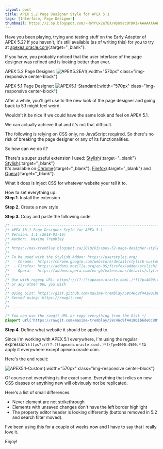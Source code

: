 ```yaml
---
layout: post
title: APEX 5.2 Page Designer Style for APEX 5.1
tags: [Interface, Page Designer]
thumbnail: https://2.bp.blogspot.com/-H6YPUx2e7BA/Wpn9acUYDKI/AAAAAAAABr4/f-W6L295rrU8uVA7ozvHgLOZm3fKp0eygCLcBGAs/s72-c/APEX5.2EA1.png
---
```


Have you been playing, trying and testing stuff on the Early Adapter of APEX 5.2?
If you haven't, it's still available (as of writing this) for you to try at [apexea.oracle.com](https://apexea.oracle.com/){:target="_blank"}.

If you have, you probably noticed that the user interface of the page designer was refined and is looking better than ever.

APEX 5.2 Page Designer:
![APEX5.2EA1](https://2.bp.blogspot.com/-H6YPUx2e7BA/Wpn9acUYDKI/AAAAAAAABr4/f-W6L295rrU8uVA7ozvHgLOZm3fKp0eygCLcBGAs/s1600/APEX5.2EA1.png "APEX5.2EA1"){:width="570px" class="img-responsive center-block"}

APEX 5.1 Page Designer:
![APEX5.1-Standard](https://2.bp.blogspot.com/-nwcfrfZ0VF0/Wpn9aSiOCdI/AAAAAAAABsA/vtEHhoto3wA3-FpdvPyvy0muxgq6tz0ygCEwYBhgL/s1600/APEX5.1-Standard.png "APEX5.1-Standard"){:width="570px" class="img-responsive center-block"}

After a while, you'll get use to the new look of the page designer and going back to 5.1 might feel weird.

Wouldn't it be nice if we could have the same look and feel on APEX 5.1.

We can actually achieve that and it's not that difficult.

The following is relying on CSS only, no JavaScript required. So there's no risk of breaking the page designer or any of its functionalities.

So how can we do it?

There's a super useful extension I used: [Stylish](https://userstyles.org/){:target="_blank"}
[Stylish](https://userstyles.org/){:target="_blank"}  
It's available on [Chrome](https://chrome.google.com/webstore/detail/.../fjnbnpbmkenffdnngjfgmeleoegfcffe){:target="_blank"}, [Firefox](https://addons.mozilla.org/en-US/firefox/addon/stylish/){:target="_blank"} and [Opera](https://addons.opera.com/en/extensions/details/stylish/){:target="_blank"}.

What it does is inject CSS for whatever website your tell it to.

How to set everything up:  
**Step 1.** Install the extension

**Step 2.** Create a new style

**Step 3.** Copy and paste the following code

```css
/* ------------------------------------------------------------------------------------------------------------------- */
/* APEX 18.1 Page Designer Style for APEX 5.1                                                                          */
/* Version: 1.1 (2018-03-16)                                                                                           */
/* Author:  Maxime Tremblay                                                                                            */
/*                                                                                                                     */
/* https://max-tremblay.blogspot.ca/2018/03/apex-52-page-designer-style-for-apex-51.html                               */
/*                                                                                                                     */
/* To be used with the Stylish Addon: https://userstyles.org/                                                          */
/*  - Chrome:  https://chrome.google.com/webstore/detail/stylish-custom-themes-for/fjnbnpbmkenffdnngjfgmeleoegfcffe    */
/*  - Firefox: https://addons.mozilla.org/en-US/firefox/addon/stylish/                                                 */
/*  - Opera:   https://addons.opera.com/en-gb/extensions/details/stylish/                                              */
/*                                                                                                                     */
/* Use with regexp URL: https?://(?:(?!apexea.oracle.com).)*f\?p=4000:4500.*                                           */
/* or any other URL you wish                                                                                           */
/*                                                                                                                     */
/* Using Gist: https://gist.github.com/maxime-tremblay/59c46c9f441801b6de0c88f72d0d63d9                                */
/* Served using: https://rawgit.com/                                                                                   */
/*                                                                                                                     */
/* ------------------------------------------------------------------------------------------------------------------- */

/* You can use the rawgit URL or copy everything from the Gist */
@import url('https://rawgit.com/maxime-tremblay/59c46c9f441801b6de0c88f72d0d63d9/raw/aa9877dad692317aa676b63911b6366631ee772d/APEX18.1-Page_Designer_for_APEX5.1.css');
```

**Step 4.** Define what website it should be applied to.

Since I'm working with APEX 5.1 everywhere, I'm using the regular expression `https?://(?:(?!apexea.oracle.com).)*f\?p=4000:4500.*` to apply it everywhere except apexea.oracle.com.

Here's the end result:

![APEX5.1-Custom](https://3.bp.blogspot.com/-GdAAogHARe8/Wpn9aV0ELiI/AAAAAAAABsI/gl6n0MAfujYY0xfgzkzzn9NhT5xjwgG-QCPcBGAYYCw/s1600/APEX5.1-Custom.png "APEX5.1-Custom"){:width="570px" class="img-responsive center-block"}

Of course not everything is the exact same. Everything that relies on new CSS classes or anything new will obviously not be replicated.

Here's a list of small differences
- Never element are not strikethrough
- Elements with unsaved changes don't have the left border highlight
- The property editor header is looking differently (buttons removed in 5.2 and search filter moved).

I've been using this for a couple of weeks now and I have to say that I really love it.

Enjoy!